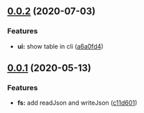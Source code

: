 <a name="0.0.2"></a>
## [0.0.2](https://github.com/tomato-js/tomato-node/compare/v0.0.1...v0.0.2) (2020-07-03)


### Features

* **ui:** show table in cli ([a6a0fd4](https://github.com/tomato-js/tomato-node/commit/a6a0fd4))



<a name="0.0.1"></a>
## [0.0.1](https://github.com/tomato-js/tomato-node/compare/c11d601...v0.0.1) (2020-05-13)


### Features

* **fs:** add readJson and writeJson ([c11d601](https://github.com/tomato-js/tomato-node/commit/c11d601))



